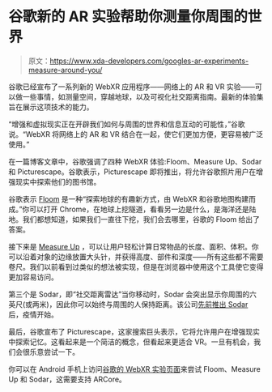 # 谷歌新的 AR 实验帮助你测量你周围的世界

> 原文：<https://www.xda-developers.com/googles-ar-experiments-measure-around-you/>

谷歌已经宣布了一系列新的 WebXR 应用程序——网络上的 AR 和 VR 实验——可以做一些事情，如测量空间，穿越地球，以及可视化社交距离指南。最新的体验集旨在展示这项技术的能力。

“增强和虚拟现实正在开辟我们如何与周围的世界和信息互动的可能性，”谷歌说。“WebXR 将网络上的 AR 和 VR 结合在一起，使它们更加方便，更容易被广泛使用。”

在一篇博客文章中，谷歌强调了四种 WebXR 体验:Floom、Measure Up、Sodar 和 Picturescape。谷歌表示，Picturescape 即将推出，将允许谷歌照片用户在增强现实中探索他们的图书馆。

谷歌表示 [Floom](https://experiments.withgoogle.com/floom) 是一种“探索地球的有趣新方式，由 WebXR 和谷歌地图构建而成。”你可以打开 Chrome，在地球上挖隧道，看看另一边是什么，是海洋还是陆地。我们都想知道，如果我们一直往下挖，我们会去哪里，谷歌的 Floom 给出了答案。

接下来是 [Measure Up](https://experiments.withgoogle.com/measureup) ，可以让用户轻松计算日常物品的长度、面积、体积。你可以沿着对象的边缘放置大头针，并获得高度、部件和深度——所有这些都不需要卷尺。我们以前看到过类似的想法被实现，但是在浏览器中使用这个工具使它变得更加容易访问。

第三个是 Sodar，即“社交距离雷达”当你移动时，Sodar 会突出显示你周围的六英尺(或两米)，因此你可以始终与周围的人保持距离。该公司[先前推出 Sodar](https://www.xda-developers.com/google-sodar-new-ar-tool-keep-2-meter-apart-covid-19-social-distancing-guidelines/) 后，疫情开始。

最后，谷歌宣布了 Picturescape，这家搜索巨头表示，它将允许用户在增强现实中探索记忆。这看起来是一个简洁的概念，但看起来更适合 VR。一旦有机会，我们会很乐意尝试一下。

你可以在 Android 手机上访问[谷歌的 WebXR 实验页面](https://experiments.withgoogle.com/collection/webxr)来尝试 Floom、Measure Up 和 Sodar，这需要支持 ARCore。